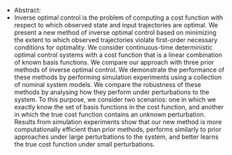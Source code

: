 - Abstract:
- Inverse optimal control is the problem of computing a cost function with respect to which observed state and input trajectories are optimal. We present a new method of inverse optimal control based on minimizing the extent to which observed trajectories violate first-order necessary conditions for optimality. We consider continuous-time deterministic optimal control systems with a cost function that is a linear combination of known basis functions. We compare our approach with three prior methods of inverse optimal control. We demonstrate the performance of these methods by performing simulation experiments using a collection of nominal system models. We compare the robustness of these methods by analysing how they perform under perturbations to the system. To this purpose, we consider two scenarios: one in which we exactly know the set of basis functions in the cost function, and another in which the true cost function contains an unknown perturbation. Results from simulation experiments show that our new method is more computationally efficient than prior methods, performs similarly to prior approaches under large perturbations to the system, and better learns the true cost function under small perturbations.